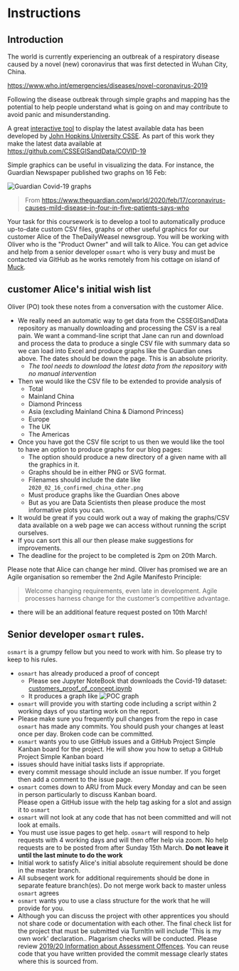 # Instructions

## Introduction

The world is currently experiencing an outbreak of a respiratory disease caused 
by a novel (new) coronavirus that was first detected in Wuhan City, China.

https://www.who.int/emergencies/diseases/novel-coronavirus-2019 


Following the disease outbreak through simple graphs and mapping has the potential 
to help people understand what is going on and may contribute to avoid panic and 
misunderstanding.

A great [interactive tool](https://arcg.is/0fHmTX)
to display the latest available data has been developed by 
[John Hopkins University CSSE](https://systems.jhu.edu/).
As part of this work they make the latest data available at
https://github.com/CSSEGISandData/COVID-19

Simple graphics can be useful in visualizing the data. 
For instance, the Guardian Newspaper published two graphs on 16 Feb:

![Guardian Covid-19 graphs](
https://aru-bioinf-ibds.github.io/images/guardian_graph_for_coursework.png)
> From https://www.theguardian.com/world/2020/feb/17/coronavirus-causes-mild-disease-in-four-in-five-patients-says-who

Your task for this coursework is to develop a tool to automatically produce up-to-date custom
CSV files, graphs or other useful graphics for our customer Alice of the TheDailyWeasel 
newsgroup. You will be working with Oliver who is the 
"Product Owner" and will talk to Alice. You can get advice and help from a senior developer `osmart` who is very busy and must be contacted via GitHub as he works remotely from his cottage on 
island of [Muck](https://en.wikipedia.org/wiki/Muck,_Scotland).

## customer Alice's initial wish list

Oliver (PO) took these notes from a conversation with the customer Alice.
* We really need an automatic way to get data from the CSSEGISandData repository as 
  manually downloading and processing the CSV is a real pain. We want a command-line 
  script that Jane can run and download and process the data to produce a 
  single CSV file with summary data
  so we can load into Excel and produce graphs like the Guardian ones above.
  The dates should be down the page. This is an absolute priority.
  * *The tool needs to download the latest data from the repository with no manual intervention*
* Then we would like the CSV file to be extended to provide analysis of
  * Total
  * Mainland China
  * Diamond Princess
  * Asia (excluding Mainland China & Diamond Princess)
  * Europe
  * The UK
  * The Americas
* Once you have got the CSV file script to us then we would like the tool to have an option
  to produce graphs for our blog pages:
  * The option should produce a new directory of a given name with all the graphics in it.
  * Graphs should be in either PNG or SVG format. 
  * Filenames should include the date like `2020_02_16_confirmed_china_other.png`
  * Must produce graphs like the Guardian Ones above
  * But as you are Data Scientists then please produce the most informative plots you can.
* It would be great if you could work out a way of making the graphs/CSV data available on 
  a web page we can access without running the script ourselves.
* If you can sort this all our then please make suggestions for improvements. 
* The deadline for the project to be completed is 2pm on 20th March.

Please note that Alice can change her mind. Oliver has promised we are an Agile organisation
so remember the 2nd Agile Manifesto Principle:

> Welcome changing requirements, even late in development. 
> Agile processes harness change for the customer’s competitive advantage.

* there will be an additional feature request posted on 10th March!

## Senior developer `osmart` rules.

`osmart` is a grumpy fellow but you need to work with him. So please try to keep to his rules.

* `osmart` has already produced a proof of concept 
  * Please see Jupyter NoteBook that downloads the Covid-19 dataset:
    [customers_proof_of_concept.ipynb](customers_proof_of_concept.ipynb)    
  * It produces a graph like
    ![POC graph](https://aru-bioinf-ibds.github.io/images/proof_of_concept_graph.png)
* `osmart` will provide you with starting code including a script within 2 working days of 
  you starting work on the report. 
* Please make sure you frequently pull changes from the repo in case `osmart`
  has made any commits. You should push your changes at least once per day. 
  Broken code can be committed.
* `osmart` wants you to use GitHub issues and a GitHub Project Simple Kanban board 
  for the project. He will show you how to setup a GitHub Project Simple Kanban board
* issues should have initial tasks lists if appropriate.
* every commit message should include an issue number. If you forget then add a comment to the issue page. 
* `osmart` comes down to ARU from Muck every Monday 
  and can be seen in person particularly to discuss Kanban board.  
  Please open a GitHub issue with the help tag asking for a slot and assign it to `osmart`
* `osmart` will not look at any code that has not been committed and will not look at emails.
* You must use issue pages to get help. `osmart` will respond to help requests with 4 
   working days and will then offer help via zoom.  No help requests are to be posted from
  after Sunday 15th March. **Do not leave it until the last minute to do the work**
* Initial work to satisfy Alice's initial absolute requirement should be done in the master 
  branch. 
* All subseqent work for additional requirements should be done in separate feature branch(es). 
  Do not merge work back to master unless `osmart` agrees
* `osmart` wants you to use a class structure for the work that he will provide for you. 
* Although you can discuss the project with other apprentices you should not share code or
  documentation with each other.
  The final check list for the project that must be submitted via TurnItIn will 
  include 'This is my own work' declaration..
  Plagarism checks will be conducted. Please review 
  [2019/20 Information about Assessment Offences](https://canvas.anglia.ac.uk/courses/14266/pages/2019-slash-20-information-about-assessment-offences).
  You can reuse code that you have written provided the commit message clearly states
  where this is sourced from.
 

